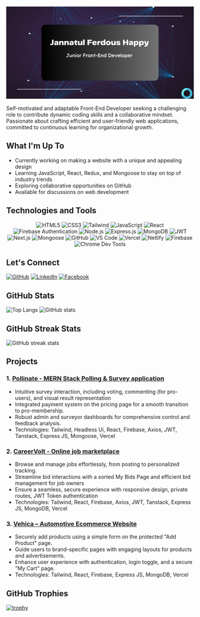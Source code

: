 
<p align="center">
  <img src="/images/Jannatul_Ferdous_Happy.png" alt="Web Developer">
</p>

Self-motivated and adaptable Front-End Developer seeking a challenging role to contribute dynamic coding
skills and a collaborative mindset. Passionate about crafting efficient and user-friendly web applications,
committed to continuous learning for organizational growth.

## What I'm Up To

- Currently working on making a website with a unique and appealing design
- Learning JavaScript, React, Redux, and Mongoose to stay on top of industry trends
- Exploring collaborative opportunities on GitHub
- Available for discussions on web development
## Technologies and Tools

<p align="center">
  <!-- Expertise -->
  <img src="https://img.shields.io/badge/HTML5-E34F26?style=for-the-badge&logo=html5&logoColor=white" alt="HTML5">
  <img src="https://img.shields.io/badge/CSS3-1572B6?style=for-the-badge&logo=css3&logoColor=white" alt="CSS3">
  <img src="https://img.shields.io/badge/Tailwind-38B2AC?style=for-the-badge&logo=tailwind-css&logoColor=white" alt="Tailwind">
  <img src="https://img.shields.io/badge/JavaScript-F7DF1E?style=for-the-badge&logo=javascript&logoColor=black" alt="JavaScript">
  <img src="https://img.shields.io/badge/React-61DAFB?style=for-the-badge&logo=react&logoColor=black" alt="React">
  <img src="https://img.shields.io/badge/Firebase-FFCA28?style=for-the-badge&logo=firebase&logoColor=black" alt="Firebase Authentication">
  
  <!-- Comfortable -->
  <img src="https://img.shields.io/badge/Node.js-339933?style=for-the-badge&logo=node.js&logoColor=white" alt="Node.js">
  <img src="https://img.shields.io/badge/Express.js-000000?style=for-the-badge&logo=express&logoColor=white" alt="Express.js">
  <img src="https://img.shields.io/badge/MongoDB-47A248?style=for-the-badge&logo=mongodb&logoColor=white" alt="MongoDB">
  <img src="https://img.shields.io/badge/JWT-000000?style=for-the-badge&logo=json-web-tokens&logoColor=white" alt="JWT">
  
  <!-- Familiar -->
  <img src="https://img.shields.io/badge/Next.js-000000?style=for-the-badge&logo=next.js&logoColor=white" alt="Next.js">
  <img src="https://img.shields.io/badge/Mongoose-880000?style=for-the-badge&logo=mongoose&logoColor=white" alt="Mongoose">
  
  <!-- Tools -->
  <img src="https://img.shields.io/badge/GitHub-181717?style=for-the-badge&logo=github&logoColor=white" alt="GitHub">
  <img src="https://img.shields.io/badge/Visual Studio Code-007ACC?style=for-the-badge&logo=visual-studio-code&logoColor=white" alt="VS Code">
  <img src="https://img.shields.io/badge/Vercel-000000?style=for-the-badge&logo=vercel&logoColor=white" alt="Vercel">
  <img src="https://img.shields.io/badge/Netlify-00C7B7?style=for-the-badge&logo=netlify&logoColor=white" alt="Netlify">
  <img src="https://img.shields.io/badge/Firebase-FFCA28?style=for-the-badge&logo=firebase&logoColor=black" alt="Firebase">
  <img src="https://img.shields.io/badge/Chrome Dev Tools-4285F4?style=for-the-badge&logo=google-chrome&logoColor=white" alt="Chrome Dev Tools">
</p>



## Let's Connect

[![GitHub](https://img.shields.io/badge/GitHub-JannatulHappy-blue?style=for-the-badge&logo=github)](https://github.com/JannatulHappy)
[![LinkedIn](https://img.shields.io/badge/LinkedIn-JannatulFerdousHappy1-blue?style=for-the-badge&logo=linkedin)](https://www.linkedin.com/in/jannatulferdoushappy)
[![Facebook](https://img.shields.io/badge/Facebook-JannatulFerdousHappy1-blue?style=for-the-badge&logo=facebook)](https://www.facebook.com/JannatulFerdousHappy1)



## GitHub Stats

![Top Langs](https://github-readme-stats.vercel.app/api/top-langs/?username=JannatulHappy&layout=compact)
![GitHub stats](https://github-readme-stats.vercel.app/api?username=JannatulHappy&show_icons=true&count_private=true)

## GitHub Streak Stats

![GitHub streak stats](https://github-readme-streak-stats.herokuapp.com/?user=JannatulHappy)

## Projects

### 1. [Pollinate - MERN Stack Polling & Survey application](https://pollinate-01.web.app)

- Intuitive survey interaction, including voting, commenting (for pro-users), and visual result representation
- Integrated payment system on the pricing page for a smooth transition to pro-membership.
- Robust admin and surveyor dashboards for comprehensive control and feedback analysis.
- Technologies: Tailwind, Headless Ui, React, Firebase, Axios, JWT, Tanstack, Express JS, Mongoose, Vercel

### 2. [CareerVolt - Online job marketplace](https://careervolt-01.web.app)

- Browse and manage jobs effortlessly, from posting to personalized tracking.
- Streamline bid interactions with a sorted My Bids Page and efficient bid management for job owners
- Ensure a seamless, secure experience with responsive design, private routes, JWT Token authentication
- Technologies: Tailwind, React, Firebase, Axios, JWT, Tanstack, Express JS, MongoDB, Vercel

### 3. [Vehica – Automotive Ecommerce Website](https://vehica-5c943.web.app/)

- Securely add products using a simple form on the protected "Add Product" page.
- Guide users to brand-specific pages with engaging layouts for products and advertisements.
- Enhance user experience with authentication, login toggle, and a secure "My Cart" page.
- Technologies: Tailwind, React, Firebase, Express JS, MongoDB, Vercel
 
## GitHub Trophies

[![trophy](https://github-profile-trophy.vercel.app/?username=JannatulHappy)](https://github.com/ryo-ma/github-profile-trophy)
